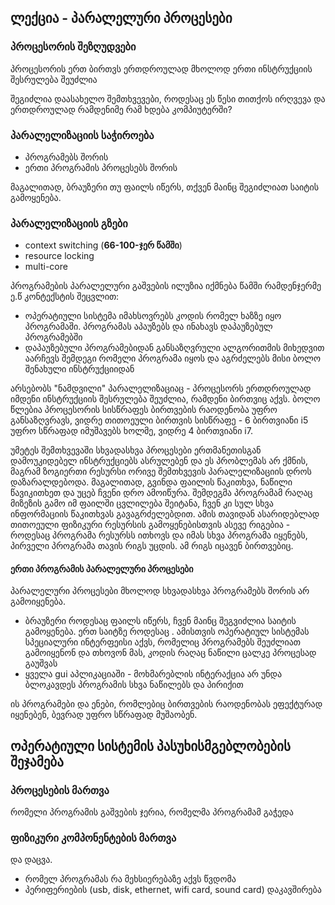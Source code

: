 ## ლექცია - პარალელური პროცესები

### პროცესორის შეზღუდვები
პროცესორის ერთ ბირთვს ერთდროულად მხოლოდ ერთი ინსტრუქციის შესრულება შეუძლია

<!-- n -->
შეგიძლია დაასახელო შემთხვევები, როდესაც ეს წესი თითქოს ირღვევა და ერთდროულად რამდენიმე რამ ხდება კომპიუტერში?

### პარალელიზაციის საჭიროება
- პროგრამებს შორის
- ერთი პროგრამის პროცესებს შორის

<!-- n -->
მაგალითად, ბრაუზერი თუ ფაილს იწერს, თქვენ მაინც შეგიძლიათ საიტის გამოყენება.


### პარალელიზაციის გზები
- context switching (**66-100-ჯერ წამში**)
- resource locking
- multi-core

<!-- n -->
პროგრამების პარალელური გაშვების ილუზია იქმნება წამში რამდენჯერმე ე.წ კონტექსტის შეცვლით:

- ოპერატიული სისტემა იმახსოვრებს კოდის რომელ ხაზზე იყო პროგრამაში. პროგრამას აპაუზებს და ინახავს დაპაუზებულ პროგრამებში
- დაპაუზებული პროგრამებიდან განსაზღვრული ალგორითმის მიხედვით აარჩევს შემდეგი რომელი პროგრამა იყოს და აგრძელებს მისი ბოლო შენახული ინსტრუქციიდან

არსებობს "ნამდვილი" პარალელიზაციაც - პროცესორს ერთდროულად იმდენი ინსტრუქციის შესრულება შეუძლია, რამდენი ბირთვიც აქვს.  ბოლო წლებია პროცესორის სისწრაფეს ბირთვების რაოდენობა უფრო განსაზღვრავს, ვიდრე თითოეული ბირთვის სისწრაფე - 6 ბირთვიანი i5 უფრო სწრაფად იმუშავებს ხოლმე, ვიდრე 4 ბირთვიანი i7.

უმეტეს შემთხვევაში სხვადასხვა პროცესები ერთმანეთისგან დამოუკიდებელ ინსტრუქციებს ასრულებენ და ეს პრობლემას არ ქმნის, მაგრამ ზოგიერთი რესურსი ორივე შემთხვევის პარალელიზაციის დროს დაზარალდებოდა. მაგალითად, გვინდა ფაილის წაკითხვა, ნაწილი წავიკითხეთ და უცებ ჩვენი დრო ამოიწურა. შემდეგმა პროგრამამ რაღაც მიზეზის გამო იმ ფაილში ცვლილება შეიტანა, ჩვენ კი სულ სხვა ინფორმაციის წაკითხვას გავაგრძელებდით. ამის თავიდან ასარიდებლად თითოეული ფიზიკური რესურსის გამოყენებისთვის ასევე რიგებია - როდესაც პროგრამა რესურსს ითხოვს და იმას სხვა პროგრამა იყენებს, პირველი პროგრამა თავის რიგს უცდის. ამ რიგს იცავენ ბირთვებიც.


#### ერთი პროგრამის პარალელური პროცესები
პარალელური პროცესები მხოლოდ სხვადასხვა პროგრამებს შორის არ გამოიყენება.

<!-- n -->
- ბრაუზერი როდესაც ფაილს იწერს, ჩვენ მაინც შეგვიძლია საიტის გამოყენება. ერთ საიტზე როდესაც . ამისთვის ოპერატიულ სისტემას სპეციალური ინტერფეისი აქვს, რომელიც პროგრამებს შეუძლიათ გამოიყენონ და თხოვონ მას, კოდის რაღაც ნაწილი ცალკე პროცესად გაუშვას
- ყველა gui აპლიკაციაში - მოხმარებლის ინტერაქცია არ უნდა ბლოკავდეს პროგრამის სხვა ნაწილებს და პირიქით

ის პროგრამები და ენები, რომლებიც ბირთვების რაოდენობას ეფექტურად იყენებენ, ბევრად უფრო სწრაფად მუშაობენ.

## ოპერატიული სისტემის პასუხისმგებლობების შეჯამება
### პროცესების მართვა
რომელი პროგრამის გაშვების ჯერია, რომელმა პროგრამამ გაჭედა

### ფიზიკური კომპონენტების მართვა
და დაცვა.

-  რომელ პროგრამას რა მეხსიერებაზე აქვს წვდომა
- პერიფერიების (usb, disk, ethernet, wifi card, sound card) დაკავშირება


<!--
სხვა ყველაფერი არის დამატებითი პროგრამა (მაგალითად, ფაილის შესაბამისი პროგრამის პოვნა, რომ პროგრამის გახსნის გარეშე ჩაირთოს)
-->
